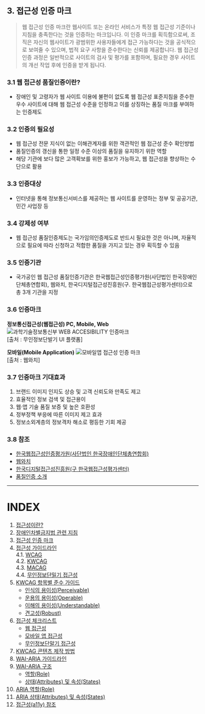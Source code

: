 ## 3. 접근성 인증 마크
>웹 접근성 인증 마크란 웹사이트 또는 온라인 서비스가 특정 웹 접근성 기준이나 지침을 충족한다는 것을 인증하는 마크입니다. 이 인증 마크를 획득함으로써, 조직은 자신의 웹사이트가 광범위한 사용자들에게 접근 가능하다는 것을 공식적으로 보여줄 수 있으며, 법적 요구 사항을 준수한다는 신뢰를 제공합니다. 웹 접근성 인증 과정은 일반적으로 사이트의 검사 및 평가를 포함하며, 필요한 경우 사이트의 개선 작업 후에 인증을 받게 됩니다.

### 3.1 웹 접근성 품질인증이란?
- 장애인 및 고령자가 웹 사이트 이용에 불편이 없도록 웹 접근성 표준지침을 준수한 우수 사이트에 대해 웹 접근성 수준을 인정하고 이를 상징하는 품질 마크를 부여하는 인증제도

### 3.2 인증의 필요성
- 웹 접근성 전문 지식이 없는 이해관계자를 위한 객관적인 웹 접근성 준수 확인방법
- 품질인증의 갱신을 통한 일정 수준 이상의 품질을 유지하기 위한 역할
- 해당 기관에 보다 많은 고객확보를 위한 홍보가 가능하고, 웹 접근성을 향상하는 수단으로 활용

### 3.3 인증대상
- 인터넷을 통해 정보통신서비스를 제공하는 웹 사이트를 운영하는 정부 및 공공기관, 민간 사업장 등

### 3.4 강제성 여부
- 웹 접근성 품질인증제도는 국가임의인증제도로 반드시 필요한 것은 아니며, 자율적으로 필요에 따라 신청하고 적합한 품질을 가지고 있는 경우 획득할 수 있음

### 3.5 인증기관
- 국가공인 웹 접근성 품질인증기관은 한국웹접근성인증평가원(사단법인 한국장애인단체총연합회), 웹와치, 한국디지털접근성진흥원(구. 한국웹접근성평가센터)으로 총 3개 기관을 지정

### 3.6 인증마크
**정보통신접근성(웹접근성) PC, Mobile, Web**
<img src="https://www.kioskui.or.kr/cmsh/kioskui.or.kr/images/content/img_wa_auth02.png" alt="과학기술정보통신부 WEB ACCESIBILITY 인증마크">  
[출처 : 무인정보단발기 UI 플랫폼]

**모바일(Mobile Application)**
<img src="http://www.webwatch.or.kr/static/img/portal/contents/mark1.jpg" alt="모바일앱 접근성 인증 마크">  
[출처 : 웹와치]

### 3.7 인증마크 기대효과
1. 브랜드 이미지 인지도 상승 및 고객 신뢰도와 만족도 제고
2. 효율적인 정보 검색 및 접근용이
3. 웹·앱 기술 품질 보증 및 높은 호환성
4. 정부정책 부응에 따른 이미지 제고 효과
5. 정보소외계층의 정보격차 해소로 평등한 기회 제공

### 3.8 참조
- [한국웹접근성인증평가원(사단법인 한국장애인단체총연합회)](https://www.wa.or.kr/)
- [웹와치](http://www.webwatch.or.kr/)
- [한국디지털접근성진흥원(구 한국웹접근성평가센터)](http://www.kdaa.or.kr/)
- [품질인증 소개](https://www.kioskui.or.kr/index.do?menu_id=00001016&servletPath=%2Findex.do)


---
# INDEX
1. [접근성이란?](01-a11yStart/start.md)  
2. [장애인차별금지법 관련 지침](02-a11yGuideline/guideline.md)  
3. [접근성 인증 마크](03-a11yMark/mark.md)  
4. [접근성 가이드라인](04-a11yCag/wcag.md)   
   4.1. [WCAG](04-a11yCag/wcag.md)   
   4.2. [KWCAG](04-a11yCag/kwcag.md)    
   4.3. [MACAG](04-a11yCag/macag.md)   
   4.4. [무인정보단밀기 접근성](04-a11yCag/kiosk.md)   
5. [KWCAG 항목별 준수 가이드](05-a11yCagGuide/perceivable.md)   
   - [인식의 용이성(Perceivable)](05-a11yCagGuide/perceivable.md)   
   - [운용의 용이성(Operable)](05-a11yCagGuide/operable.md)   
   - [이해의 용이성(Understandable)](05-a11yCagGuide/understandable.md)   
   - [견고성(Robust)](05-a11yCagGuide/robust.md)   
6. [접근성 체크리스트](06-a11yCheck/web.md)   
   - [웹 접근성](06-a11yCheck/wcag.md)   
   - [모바일 앱 접근성](06-a11yCheck/macag.md)   
   - [무인정보단말기 접근성](06-a11yCheck/kiosk.md)   
7. [KWCAG 콘텐츠 제작 방법](07-a11yDevelop/develop.md)   
8. [WAI-ARIA 가이드라인](08-a11yAriaGuide/ariaguide.md)   
9. [WAI-ARIA 구조](09-a11yAria/role.md)   
   - [역할(Role)](09-a11yAria/role.md)   
   - [상태(Attributes) 및 속성(States)](09-a11yAria/states.md)   
10. [ARIA 역할(Role)](10-a11yRole/01-alert.md)   
11. [ARIA 상태(Attributes) 및 속성(States)](11-a11yAria/01-activedescendant.md)   
12. [접근성(a11y) 참조](13-a11yBookmark/bookmark.md)   